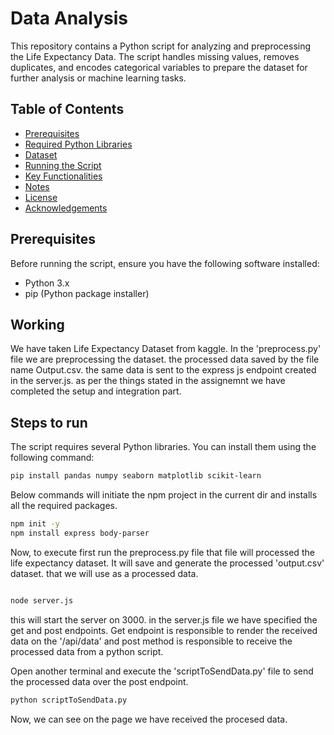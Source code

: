 # Data Analysis

This repository contains a Python script for analyzing and preprocessing the Life Expectancy Data. The script handles missing values, removes duplicates, and encodes categorical variables to prepare the dataset for further analysis or machine learning tasks.

## Table of Contents

- [Prerequisites](#prerequisites)
- [Required Python Libraries](#required-python-libraries)
- [Dataset](#dataset)
- [Running the Script](#running-the-script)
- [Key Functionalities](#key-functionalities)
- [Notes](#notes)
- [License](#license)
- [Acknowledgements](#acknowledgements)

## Prerequisites

Before running the script, ensure you have the following software installed:

- Python 3.x
- pip (Python package installer)

## Working

We have taken Life Expectancy Dataset from kaggle. In the 'preprocess.py' file we are preprocessing the dataset. the processed data saved by the file name Output.csv.
the same data is sent to the express js endpoint created in the server.js. as per the things stated in the assignemnt we have completed the setup and integration part.

## Steps to run


The script requires several Python libraries. You can install them using the following command:

```bash
pip install pandas numpy seaborn matplotlib scikit-learn

```
Below commands will initiate the npm project in the current dir and installs all the required packages.
```bash
npm init -y
npm install express body-parser

```

Now, to execute first run the preprocess.py file that file will processed the life expectancy dataset. It will save and generate the processed 'output.csv' dataset. that we will use as a processed data.

```bash

node server.js
```
this will start the server on 3000. in the server.js file we have specified the get and post endpoints. Get endpoint is responsible to render the received data on the '/api/data' and post method is responsible to receive the processed data from a python script.

Open another terminal and execute the 'scriptToSendData.py' file to send the processed data over the post endpoint.
```bash
python scriptToSendData.py
```

Now, we can see on the page we have received the procesed data.